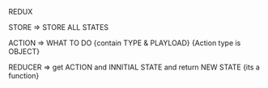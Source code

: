 REDUX 

STORE => STORE ALL STATES

ACTION => WHAT TO DO {contain TYPE & PLAYLOAD} {Action type is OBJECT}

REDUCER => get ACTION and INNITIAL STATE  and return NEW STATE {its a function}

